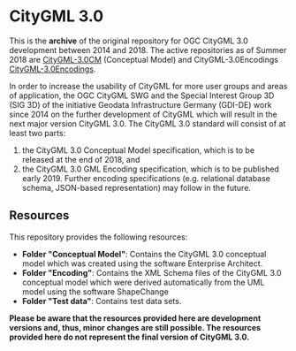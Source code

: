 CityGML 3.0
===========

This is the **archive** of the original repository for OGC CityGML 3.0 development between 2014 and 2018. The active repositories as of Summer 2018 are [CityGML-3.0CM](https://github.com/opengeospatial/CityGML-3.0CM) (Conceptual Model) and CityGML-3.0Encodings [CityGML-3.0Encodings](https://github.com/opengeospatial/CityGML-3.0Encodings).

In order to increase the usability of CityGML for more user groups and areas of application, the OGC CityGML SWG and the Special Interest Group 3D (SIG 3D) of the initiative Geodata Infrastructure Germany (GDI-DE) work since 2014 on the further development of CityGML which will result in the next major version CityGML 3.0. The CityGML 3.0 standard will consist of at least two parts: 
1. the CityGML 3.0 Conceptual Model specification, which is to be released at the end of 2018, and 
2. the CityGML 3.0 GML Encoding specification, which is to be published early 2019. Further encoding specifications (e.g. relational database schema, JSON-based representation) may follow in the future.

Resources
---------
This repository provides the following resources:
- **Folder "Conceptual Model"**: Contains the CityGML 3.0 conceptual model which was created using the software Enterprise Architect.
- **Folder "Encoding"**: Contains the XML Schema files of the CityGML 3.0 conceptual model which were derived automatically from the UML model using the software ShapeChange
- **Folder "Test data"**: Contains test data sets.

**Please be aware that the resources provided here are development versions and, thus, minor changes are still possible. The resources provided here do not represent the final version of CityGML 3.0.**
